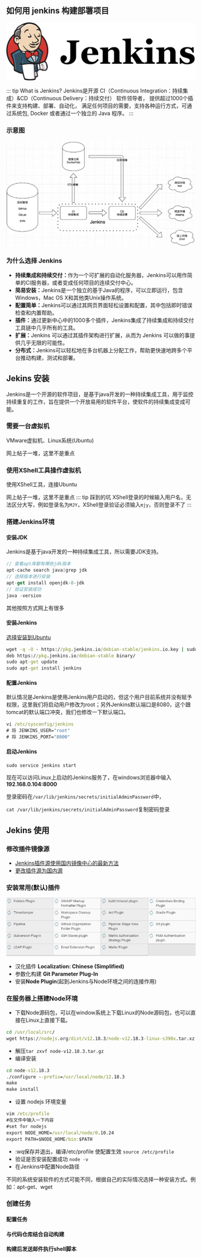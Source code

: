 ## 如何用 jenkins 构建部署项目
![Jenkins](./img/Jenkins.png)

::: tip What is Jenkins?
Jenkins是开源 CI（Continuous Integration：持续集成）&CD（Continuous Delivery：持续交付） 软件领导者， 提供超过1000个插件来支持构建、部署、自动化， 满足任何项目的需要，支持各种运行方式，可通过系统包, Docker 或者通过一个独立的 Java 程序。
:::
### 示意图
![CI&CD](./img/CI&CD.png)

### 为什么选择 Jenkins
+ <b>持续集成和持续交付：</b>作为一个可扩展的自动化服务器，Jenkins可以用作简单的CI服务器，或者变成任何项目的连续交付中心。
+ <b>简易安装：</b>Jenkins是一个独立的基于Java的程序，可以立即运行，包含Windows，Mac OS X和其他类Unix操作系统。
+ <b>配置简单：</b>Jenkins可以通过其网页界面轻松设置和配置，其中包括即时错误检查和内置帮助。
+ <b>插件：</b>通过更新中心中的1000多个插件，Jenkins集成了持续集成和持续交付工具链中几乎所有的工具。
+ <b>扩展：</b>Jenkins 可以通过其插件架构进行扩展，从而为 Jenkins 可以做的事提供几乎无限的可能性。
+ <b>分布式：</b>Jenkins可以轻松地在多台机器上分配工作，帮助更快速地跨多个平台推动构建，测试和部署。

## Jekins 安装
Jenkins是一个开源的软件项目，是基于java开发的一种持续集成工具，用于监控持续重复的工作，旨在提供一个开放易用的软件平台，使软件的持续集成变成可能。
### 需要一台虚拟机
VMware虚拟机、Linux系统(Ubuntu)

网上帖子一堆，这里不是重点
### 使用XShell工具操作虚拟机
使用XShell工具，连接Ubuntu

网上帖子一堆，这里不是重点
::: tip 踩到的坑
XShell登录的时候输入用户名，无法区分大写，例如登录名为`MJY`，XShell登录验证必须输入`mjy`，否则登录不了
:::
### 搭建Jenkins环境
#### 安装JDK
Jenkins是基于java开发的一种持续集成工具，所以需要JDK支持。
```js
// 查看apt库都有哪些jdk版本
apt-cache search java|grep jdk
// 选择版本进行安装
apt-get install openjdk-8-jdk
// 验证安装成功
java -version 
```
其他按照方式网上有很多
#### 安装Jenkins
[选择安装到Ubuntu](https://pkg.jenkins.io/debian-stable/)
```cmd
wget -q -O - https://pkg.jenkins.io/debian-stable/jenkins.io.key | sudo apt-key add -
deb https://pkg.jenkins.io/debian-stable binary/
sudo apt-get update
sudo apt-get install jenkins
```
#### 配置Jenkins
默认情况是Jenkins是使用Jenkins用户启动的，但这个用户目前系统并没有赋予权限，这里我们将启动用户修改为root；另外Jenkins默认端口是8080，这个跟tomcat的默认端口冲突，我们也修改一下默认端口。
```cmd
vi /etc/sysconfig/jenkins
# 将 JENKINS_USER="root"
# 将 JENKINS_PORT="8000"
```
#### 启动Jenkins
`sudo service jenkins start`

现在可以访问Linux上启动的Jenkins服务了，在windows浏览器中输入**192.168.0.104:8000**

登录密码在`/var/lib/jenkins/secrets/initialAdminPassword`中，

`cat /var/lib/jenkins/secrets/initialAdminPassword`复制密码登录

## Jekins 使用
### 修改插件镜像源
+ [Jenkins插件源使用国内镜像中心的最新方法](https://blog.csdn.net/weixin_40046357/article/details/104489497)
+ [更改插件源为国内源](https://www.cnblogs.com/poloyy/p/12785401.html)
### 安装常用(默认)插件
![默认插件](./img/default-plugin.png)
+ 汉化插件 **Localization: Chinese (Simplified)**
+ 参数化构建 **Git Parameter Plug-In**
+ 安装**Node Plugin**(起到Jenkins与Node环境之间的连接作用)

### 在服务器上搭建Node环境
+ 下载Node源码包，可以在window系统上下载Linux的Node源码包，也可以直接在Linux上直接下载。
```cmd
cd /usr/local/src/
wget https://nodejs.org/dist/v12.18.3/node-v12.18.3-linux-s390x.tar.xz
```
+ 解压`tar zxvf node-v12.18.3.tar.gz`
+ 编译安装
```cmd
cd node-v12.18.3
./configure --prefix=/usr/local/node/12.18.3
make
make install
```
+ 设置 nodejs 环境变量
```cmd
vim /etc/profile
#在文件中输入一下内容
#set for nodejs
export NODE_HOME=/usr/local/node/0.10.24
export PATH=$NODE_HOME/bin:$PATH
```
+ :wq保存并退出，编译/etc/profile 使配置生效
  `source /etc/profile`
+ 验证是否安装配置成功
  `node -v`
+ 在Jenkins中配置Node路径

不同的系统安装软件的方式可能不同，根据自己的实际情况选择一种安装方式。例如：apt-get、wget

### 创建任务
#### 配置任务
#### 与代码仓库结合自动构建
#### 构建后发送邮件执行shell脚本